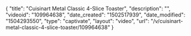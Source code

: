 {
    "title": "Cuisinart Metal Classic 4-Slice Toaster",
    "description": "",
    "videoid": "109964638",
    "date_created": "1502517939",
    "date_modified": "1504293550",
    "type": "captivate",
    "layout": "video",
    "url": "\/v\/cuisinart-metal-classic-4-slice-toaster\/109964638"
}